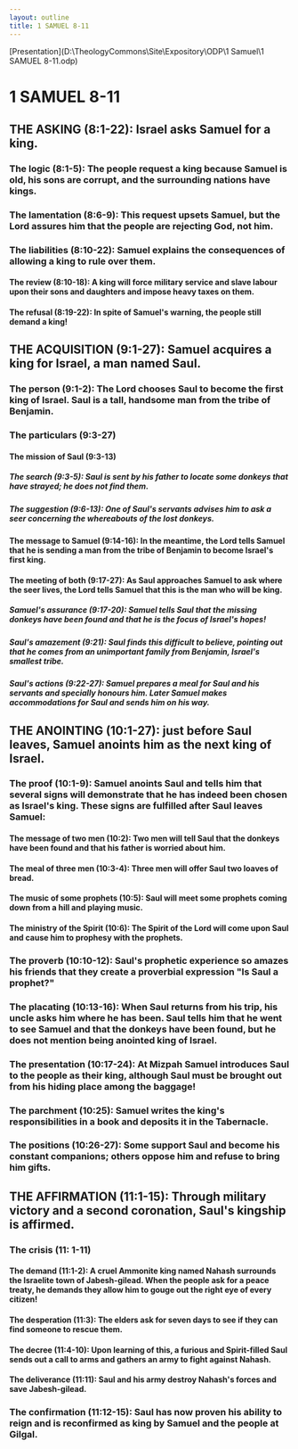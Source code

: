 ```yaml
---
layout: outline
title: 1 SAMUEL 8-11
---
```

[Presentation](D:\TheologyCommons\Site\Expository\ODP\1 Samuel\1 SAMUEL 8-11.odp)
# 1 SAMUEL 8-11 
## THE ASKING (8:1-22): Israel asks Samuel for a king. 
###  The logic (8:1-5): The people request a king because Samuel is old, his sons are corrupt, and the surrounding nations have kings. 
###  The lamentation (8:6-9): This request upsets Samuel, but the Lord assures him that the people are rejecting God, not him. 
###  The liabilities (8:10-22): Samuel explains the consequences of allowing a king to rule over them. 
####  The review (8:10-18): A king will force military service and slave labour upon their sons and daughters and impose heavy taxes on them. 
####  The refusal (8:19-22): In spite of Samuel\'s warning, the people still demand a king! 
## THE ACQUISITION (9:1-27): Samuel acquires a king for Israel, a man named Saul. 
###  The person (9:1-2): The Lord chooses Saul to become the first king of Israel. Saul is a tall, handsome man from the tribe of Benjamin. 
###  The particulars (9:3-27) 
####  The mission of Saul (9:3-13) 
#####  The search (9:3-5): Saul is sent by his father to locate some donkeys that have strayed; he does not find them. 
#####  The suggestion (9:6-13): One of Saul\'s servants advises him to ask a seer concerning the whereabouts of the lost donkeys. 
####  The message to Samuel (9:14-16): In the meantime, the Lord tells Samuel that he is sending a man from the tribe of Benjamin to become Israel\'s first king. 
####  The meeting of both (9:17-27): As Saul approaches Samuel to ask where the seer lives, the Lord tells Samuel that this is the man who will be king. 
#####  Samuel\'s assurance (9:17-20): Samuel tells Saul that the missing donkeys have been found and that he is the focus of Israel\'s hopes! 
#####  Saul\'s amazement (9:21): Saul finds this difficult to believe, pointing out that he comes from an unimportant family from Benjamin, Israel\'s smallest tribe. 
#####  Saul\'s actions (9:22-27): Samuel prepares a meal for Saul and his servants and specially honours him. Later Samuel makes accommodations for Saul and sends him on his way. 
## THE ANOINTING (10:1-27): just before Saul leaves, Samuel anoints him as the next king of Israel. 
###  The proof (10:1-9): Samuel anoints Saul and tells him that several signs will demonstrate that he has indeed been chosen as Israel\'s king. These signs are fulfilled after Saul leaves Samuel: 
####  The message of two men (10:2): Two men will tell Saul that the donkeys have been found and that his father is worried about him. 
####  The meal of three men (10:3-4): Three men will offer Saul two loaves of bread. 
####  The music of some prophets (10:5): Saul will meet some prophets coming down from a hill and playing music. 
####  The ministry of the Spirit (10:6): The Spirit of the Lord will come upon Saul and cause him to prophesy with the prophets. 
###  The proverb (10:10-12): Saul\'s prophetic experience so amazes his friends that they create a proverbial expression \"Is Saul a prophet?\" 
###  The placating (10:13-16): When Saul returns from his trip, his uncle asks him where he has been. Saul tells him that he went to see Samuel and that the donkeys have been found, but he does not mention being anointed king of Israel. 
###  The presentation (10:17-24): At Mizpah Samuel introduces Saul to the people as their king, although Saul must be brought out from his hiding place among the baggage! 
###  The parchment (10:25): Samuel writes the king\'s responsibilities in a book and deposits it in the Tabernacle. 
###  The positions (10:26-27): Some support Saul and become his constant companions; others oppose him and refuse to bring him gifts. 
## THE AFFIRMATION (11:1-15): Through military victory and a second coronation, Saul\'s kingship is affirmed. 
###  The crisis (11: 1-11) 
####  The demand (11:1-2): A cruel Ammonite king named Nahash surrounds the Israelite town of Jabesh-gilead. When the people ask for a peace treaty, he demands they allow him to gouge out the right eye of every citizen! 
####  The desperation (11:3): The elders ask for seven days to see if they can find someone to rescue them. 
####  The decree (11:4-10): Upon learning of this, a furious and Spirit-filled Saul sends out a call to arms and gathers an army to fight against Nahash. 
####  The deliverance (11:11): Saul and his army destroy Nahash\'s forces and save Jabesh-gilead. 
###  The confirmation (11:12-15): Saul has now proven his ability to reign and is reconfirmed as king by Samuel and the people at Gilgal. 
